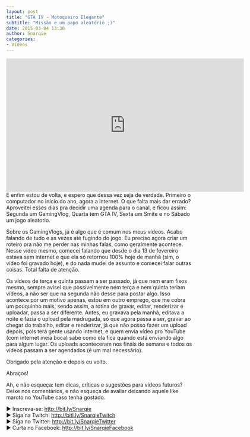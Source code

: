 ```yaml
---
layout: post
title: "GTA IV - Motoqueiro Elegante"
subtitle: "Missão e um papo aleatório ;)"
date: 2015-03-04 13:30
author: Snarqie
categories:
- Vídeos
---
```

<iframe width="640" height="360" src="https://www.youtube.com/embed/nj5M70fII1I?rel=0&amp;showinfo=0" frameborder="0" allowfullscreen></iframe>
E enfim estou de volta, e espero que dessa vez seja de verdade. Primeiro o computador no inicio do ano, agora a internet. O que falta mais dar errado?
Aproveitei esses dias pra decidir uma agenda para o canal, e ficou assim: Segunda um GamingVlog, Quarta tem GTA IV, Sexta um Smite e no Sábado um jogo aleatorio.

Sobre os GamingVlogs, já é algo que é comum nos meus vídeos. Acabo falando de tudo e as vezes até fugindo do jogo. Eu preciso agora criar um roteiro pra não me perder nas minhas falas, como geralmente acontece. Nesse vídeo mesmo, comecei falando que desde o dia 13 de fevereiro estava sem internet e que ela só retornou 100% hoje de manhã (sim, o vídeo foi gravado hoje), e do nada mudei de assunto e comecei falar outras coisas. Total falta de atenção.

Os vídeos de terça e quinta passam a ser passado, já que nem eram fixos mesmo, sempre avisei que possivelmente nem terça e nem quinta teriam vídeos, a não ser que na segunda não desse para postar algo. Isso acontece por um motivo apenas, estou em outro emprego, que me cobra um pouquinho mais, sendo assim, a rotina de gravar, editar, renderizar e uploadar, passa a ser diferente. Antes, eu gravava pela manhã, editava a noite e fazia o upload pela madrugada, só que agora passa a ser, gravar ao chegar do trabalho, editar e renderizar, já que não posso fazer um upload depois, pois terá gente usando internet, e quem envia vídeo pro YouTube (com internet meia boca) sabe como ela fica quando está enviando algo para algum lugar. Os uploads aconteceram nos finais de semana e todos os vídeos passam a ser agendados (é um mal necessário).

Obrigado pela atenção e depois eu volto.

Abraços!

Ah, e não esqueça: tem dicas, críticas e sugestões para vídeos futuros?
Deixe nos comentários, e não esqueça de avaliar deixando aquele like maroto no YouTube caso tenha gostado.

▶ Inscreva-se: <a href="http://bit.ly/Snarqie">http://bit.ly/Snarqie</a><br />
▶ Siga na Twitch: <a href="http://bitl.ly/SnarqieTwitch">http://bitl.ly/SnarqieTwitch</a><br />
▶ Siga no Twitter: <a href="http://bit.ly/SnarqieTwitter">http://bit.ly/SnarqieTwitter</a><br />
▶ Curta no Facebook: <a href="http://bit.ly/SnarqieFacebook">http://bit.ly/SnarqieFacebook</a>
